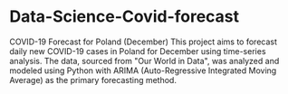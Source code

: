# Data-Science-Covid-forecast
COVID-19 Forecast for Poland (December)  This project aims to forecast daily new COVID-19 cases in Poland for December using time-series analysis. The data, sourced from "Our World in Data", was analyzed and modeled using Python with ARIMA (Auto-Regressive Integrated Moving Average) as the primary forecasting method.
